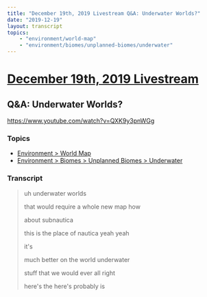 ```yaml
---
title: "December 19th, 2019 Livestream Q&A: Underwater Worlds?"
date: "2019-12-19"
layout: transcript
topics:
    - "environment/world-map"
    - "environment/biomes/unplanned-biomes/underwater"
---
```

# [December 19th, 2019 Livestream](../2019-12-19.md)
## Q&A: Underwater Worlds?
https://www.youtube.com/watch?v=QXK9y3pnWGg

### Topics
* [Environment > World Map](../topics/environment/world-map.md)
* [Environment > Biomes > Unplanned Biomes > Underwater](../topics/environment/biomes/unplanned-biomes/underwater.md)

### Transcript

> uh underwater worlds
> 
> that would require a whole new map how
> 
> about subnautica
> 
> this is the place of nautica yeah yeah
> 
> it's
> 
> much better on the world underwater
> 
> stuff that we would ever all right
> 
> here's the here's probably is
> 
